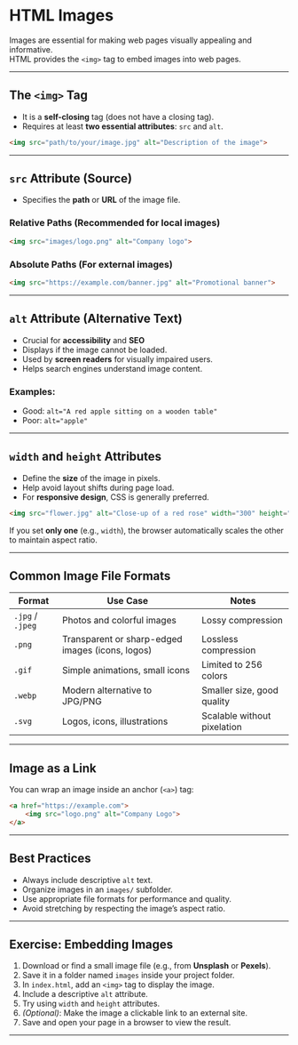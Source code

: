 #  HTML Images

Images are essential for making web pages visually appealing and informative.  
HTML provides the `<img>` tag to embed images into web pages.

---

##  The `<img>` Tag

- It is a **self-closing** tag (does not have a closing tag).
- Requires at least **two essential attributes**: `src` and `alt`.

```html
<img src="path/to/your/image.jpg" alt="Description of the image">
````

---

##  `src` Attribute (Source)

* Specifies the **path** or **URL** of the image file.

###  Relative Paths (Recommended for local images)

```html
<img src="images/logo.png" alt="Company logo">
```

###  Absolute Paths (For external images)

```html
<img src="https://example.com/banner.jpg" alt="Promotional banner">
```

---

## `alt` Attribute (Alternative Text)

* Crucial for **accessibility** and **SEO**
* Displays if the image cannot be loaded.
* Used by **screen readers** for visually impaired users.
* Helps search engines understand image content.

### Examples:

* Good: `alt="A red apple sitting on a wooden table"`
* Poor: `alt="apple"`

---

##  `width` and `height` Attributes

* Define the **size** of the image in pixels.
* Help avoid layout shifts during page load.
* For **responsive design**, CSS is generally preferred.

```html
<img src="flower.jpg" alt="Close-up of a red rose" width="300" height="200">
```

If you set **only one** (e.g., `width`), the browser automatically scales the other to maintain aspect ratio.

---

## Common Image File Formats

| Format           | Use Case                                         | Notes                       |
| ---------------- | ------------------------------------------------ | --------------------------- |
| `.jpg` / `.jpeg` | Photos and colorful images                       | Lossy compression           |
| `.png`           | Transparent or sharp-edged images (icons, logos) | Lossless compression        |
| `.gif`           | Simple animations, small icons                   | Limited to 256 colors       |
| `.webp`          | Modern alternative to JPG/PNG                    | Smaller size, good quality  |
| `.svg`           | Logos, icons, illustrations                      | Scalable without pixelation |

---

## Image as a Link

You can wrap an image inside an anchor (`<a>`) tag:

```html
<a href="https://example.com">
    <img src="logo.png" alt="Company Logo">
</a>
```

---

## Best Practices

* Always include descriptive `alt` text.
* Organize images in an `images/` subfolder.
* Use appropriate file formats for performance and quality.
* Avoid stretching by respecting the image’s aspect ratio.

---

## Exercise:  Embedding Images

1. Download or find a small image file (e.g., from **Unsplash** or **Pexels**).
2. Save it in a folder named `images` inside your project folder.
3. In `index.html`, add an `<img>` tag to display the image.
4. Include a descriptive `alt` attribute.
5. Try using `width` and `height` attributes.
6. *(Optional)*: Make the image a clickable link to an external site.
7. Save and open your page in a browser to view the result.

---
